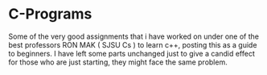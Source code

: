 # C-Programs
Some of the very good assignments that i have worked on under one of the best professors RON MAK ( SJSU Cs ) to learn c++, posting this as a guide to beginners. I have left some parts unchanged just to give a candid effect for those who are just starting, they might face the same problem.

